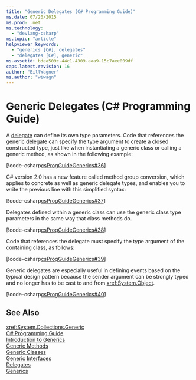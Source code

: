 ```yaml
---
title: "Generic Delegates (C# Programming Guide)"
ms.date: 07/20/2015
ms.prod: .net
ms.technology: 
  - "devlang-csharp"
ms.topic: "article"
helpviewer_keywords: 
  - "generics [C#], delegates"
  - "delegates [C#], generic"
ms.assetid: bdea509c-44c1-4309-aaa9-15c7aee009df
caps.latest.revision: 16
author: "BillWagner"
ms.author: "wiwagn"
---
```

# Generic Delegates (C# Programming Guide)
A [delegate](../../../csharp/language-reference/keywords/delegate.md) can define its own type parameters. Code that references the generic delegate can specify the type argument to create a closed constructed type, just like when instantiating a generic class or calling a generic method, as shown in the following example:  
  
 [!code-csharp[csProgGuideGenerics#36](../../../csharp/programming-guide/generics/codesnippet/CSharp/generic-delegates_1.cs)]  
  
 C# version 2.0 has a new feature called method group conversion, which applies to concrete as well as generic delegate types, and enables you to write the previous line with this simplified syntax:  
  
 [!code-csharp[csProgGuideGenerics#37](../../../csharp/programming-guide/generics/codesnippet/CSharp/generic-delegates_2.cs)]  
  
 Delegates defined within a generic class can use the generic class type parameters in the same way that class methods do.  
  
 [!code-csharp[csProgGuideGenerics#38](../../../csharp/programming-guide/generics/codesnippet/CSharp/generic-delegates_3.cs)]  
  
 Code that references the delegate must specify the type argument of the containing class, as follows:  
  
 [!code-csharp[csProgGuideGenerics#39](../../../csharp/programming-guide/generics/codesnippet/CSharp/generic-delegates_4.cs)]  
  
 Generic delegates are especially useful in defining events based on the typical design pattern because the sender argument can be strongly typed and no longer has to be cast to and from <xref:System.Object>.  
  
 [!code-csharp[csProgGuideGenerics#40](../../../csharp/programming-guide/generics/codesnippet/CSharp/generic-delegates_5.cs)]  
  
## See Also  
 <xref:System.Collections.Generic>  
 [C# Programming Guide](../../../csharp/programming-guide/index.md)  
 [Introduction to Generics](../../../csharp/programming-guide/generics/introduction-to-generics.md)  
 [Generic Methods](../../../csharp/programming-guide/generics/generic-methods.md)  
 [Generic Classes](../../../csharp/programming-guide/generics/generic-classes.md)  
 [Generic Interfaces](../../../csharp/programming-guide/generics/generic-interfaces.md)  
 [Delegates](../../../csharp/programming-guide/delegates/index.md)  
 [Generics](~/docs/standard/generics/index.md)
